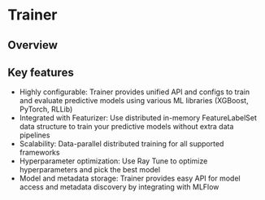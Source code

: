 # Trainer

## Overview

## Key features

- Highly configurable: Trainer provides unified API and configs to train and evaluate predictive models using various ML libraries (XGBoost, PyTorch, RLLib)
- Integrated with Featurizer: Use distributed in-memory FeatureLabelSet data structure to train your predictive models without extra data pipelines
- Scalability: Data-parallel distributed training for all supported frameworks
- Hyperparameter optimization: Use Ray Tune to optimize hyperparameters and pick the best model
- Model and metadata storage: Trainer provides easy API for model access and metadata discovery by integrating with MLFlow